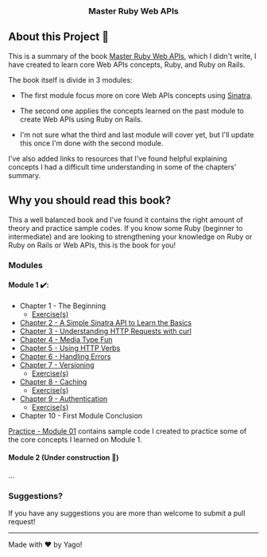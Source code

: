 <h3 align="center">
  Master Ruby Web APIs
</h3>

## About this Project :rocket:

This is a summary of the book [Master Ruby Web APIs](https://devblast.com/r/master-ruby-web-apis/toc), which I didn't write, I have created to learn core Web APIs concepts, Ruby, and Ruby on Rails.

The book itself is divide in 3 modules:

- The first module focus more on core Web APIs concepts using [Sinatra](http://sinatrarb.com/).

- The second one applies the concepts learned on the past module to create Web APIs using Ruby on Rails.

- I'm not sure what the third and last module will cover yet, but I'll update this once I'm done with the second module.

I've also added links to resources that I've found helpful explaining concepts I had a difficult time understanding in some of the chapters' summary.

## Why you should read this book?

This a well balanced book and I've found it contains the right amount of theory and practice sample codes. If you know some Ruby (beginner to intermediate) and are looking to strengthening your knowledge on Ruby or Ruby on Rails or Web APIs, this is the book for you!

### Modules

#### Module 1 :heavy_check_mark::

- Chapter 1 - The Beginning
  - [Exercise(s)](./module_01/chapter_01/)
- [Chapter 2 - A Simple Sinatra API to Learn the Basics](./module_01/chapter_02.md)
- [Chapter 3 - Understanding HTTP Requests with curl](./module_01/chapter_03.md)
- [Chapter 4 - Media Type Fun](./module_01/chapter_04.md)
- [Chapter 5 - Using HTTP Verbs](./module_01/chapter_05.md)
- [Chapter 6 - Handling Errors](./module_01/chapter_06.md) 
- [Chapter 7 - Versioning](./module_01/chapter_07.md)
  - [Exercise(s)](./module_01/chapter_07/)
- [Chapter 8 - Caching](./module_01/chapter_08.md)
  - [Exercise(s)](./module_01/chapter_08/)
- [Chapter 9 - Authentication](./module_01/chapter_09.md)
  - [Exercise(s)](./module_01/chapter_09/)
- Chapter 10 - First Module Conclusion

[Practice - Module 01](./module_01/practice_module_01) contains sample code I created to practice some of the core concepts I learned on Module 1.

#### Module 2 (Under construction :construction:)

...

### Suggestions?

If you have any suggestions you are more than welcome to submit a pull request!

  ---

Made with :heart: by Yago!